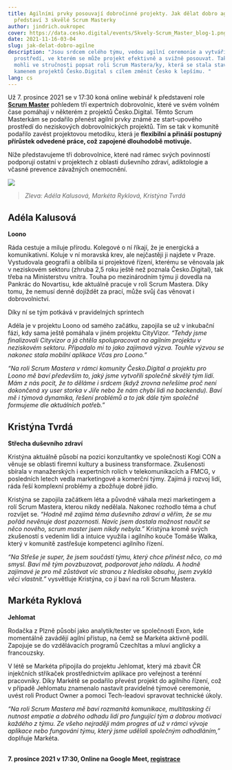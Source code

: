```yaml
---
title: Agilními prvky posouvají dobročinné projekty. Jak dělat dobro agilně
  představí 3 skvělé Scrum Masterky
author: jindrich.oukropec
cover: https://data.cesko.digital/events/Skvely-Scrum_Master_blog-1.png
date: 2021-11-16-03-04
slug: jak-delat-dobro-agilne
description: "Jsou srdcem celého týmu, vedou agilní ceremonie a vytváří
  prostředí, ve kterém se může projekt efektivně a svižně posouvat. Tak bychom
  mohli ve stručnosti popsat roli Scrum Mastera/ky, která se stala stavebním
  kamenem projektů Česko.Digital s cílem změnit Česko k lepšímu. "
lang: cs
---
```

Už 7. prosince 2021 se v 17:30 koná online webinář k představení role **[Scrum Master](https://cesko-digital.atlassian.net/wiki/spaces/CD/pages/87470076/Scrum+Master)** pohledem tří expertních dobrovolnic, které ve svém volném čase pomáhají v některém z projektů Česko.Digital. Těmto Scrum Masterkám se podařilo přenést agilní prvky známé ze start-upového prostředí do neziskových dobrovolnických projektů. Tím se tak v komunitě podařilo zavést projektovou metodiku, která je **flexibilní a přináší postupný přírůstek odvedené práce, což zapojené dlouhodobě motivuje.** 

Níže představujeme tři dobrovolnice, které nad rámec svých povinností podporují ostatní v projektech z oblasti duševního zdraví, adiktologie a včasné prevence závažných onemocnění.

![](https://data.cesko.digital/img/scrum-master-ladies.png)

> *Zleva: Adéla Kalusová, Markéta Ryklová, Kristýna Tvrdá*

## Adéla Kalusová 

**Loono**

Ráda cestuje a miluje přírodu. Kolegové o ní říkají, že je energická a komunikativní. Koluje v ní moravská krev, ale nejčastěji ji najdete v Praze. Vystudovala geografii a oblíbila si projektové řízení, kterému se věnovala jak v neziskovém sektoru (zhruba 2,5 roku ještě než poznala Česko.Digital), tak třeba na Ministerstvu vnitra. Touha po mezinárodním týmu ji dovedla na Pankrác do Novartisu, kde aktuálně pracuje v roli Scrum Mastera. Díky tomu, že nemusí denně dojíždět za prací, může svůj čas věnovat i dobrovolnictví.

Díky ní se tým potkává v pravidelných sprintech

Adéla je v projektu Loono od samého začátku, zapojila se už v inkubační fázi, kdy sama ještě pomáhala v jiném projektu CityVizor. *“Tehdy jsme finalizovali Cityvizor a já chtěla spolupracovat na agilním projektu v neziskovém sektoru. Připadalo mi to jako zajímavá výzva. Touhle výzvou se nakonec stala mobilní aplikace Včas pro Loono.”* 

*“Na roli Scrum Mastera v rámci komunity Česko.Digital a projektu pro Loono mě baví především to, jaký jsme vytvořili společně skvělý tým lidí. Mám z nás pocit, že to děláme i srdcem (když zrovna neřešíme proč není dokončená xy user storka v Jiře nebo že nám chybí lidi na backendu). Baví mě i týmová dynamika, řešení problémů a to jak dále tým společně formujeme dle aktuálních potřeb.”*

## Kristýna Tvrdá

**Střecha duševního zdraví**

Kristýna aktuálně působí na pozici konzultantky ve společnosti Kogi CON a věnuje se oblasti firemní kultury a business transformace. Zkušenosti sbírala v manažerských i expertních rolích v telekomunikacích a FMCG, v posledních letech vedla marketingové a komerční týmy. Zajímá ji rozvoj lidí, ráda řeší komplexní problémy a zbožňuje dobré jídlo.

Kristýna se zapojila začátkem léta a původně váhala mezi marketingem a rolí Scrum Mastera, kterou nikdy nedělala. Nakonec rozhodlo téma a chuť rozvíjet se. *“Hodně mě zajímá téma duševního zdraví a věřím, že se mu pořád nevěnuje dost pozornosti. Navíc jsem dostala možnost naučit se něco nového, scrum master jsem nikdy nebyla.”* Kristýna kromě svých zkušeností s vedením lidí a intuice využila i agilního kouče Tomáše Walka, který v komunitě zastřešuje kompetenci agilního řízení.

*“Na Střeše je super, že jsem součástí týmu, který chce přinést něco, co má smysl. Baví mě tým povzbuzovat, podporovat jeho náladu. A hodně zajímavé je pro mě zůstávat víc stranou z hlediska obsahu, jsem zvyklá věci vlastnit.”* vysvětluje Kristýna, co jí baví na roli Scrum Mastera.

## Markéta Ryklová

**Jehlomat**

Rodačka z Plzně působí jako analytik/tester ve společnosti Exon, kde momentálně zavádějí agilní přístup, na čemž se Markéta aktivně podílí. Zapojuje se do vzdělávacích programů CzechItas a mluví anglicky a francouzsky. 

V létě se Markéta připojila do projektu Jehlomat, který má zbavit ČR injekčních stříkaček prostřednictvím aplikace pro veřejnost a terénní pracovníky. Díky Markétě se podařilo převést projekt do agilního řízení, což v případě Jehlomatu znamenalo nastavit pravidelné týmové ceremonie, uvést roli Product Owner a pomoci Tech-leadovi spravovat technické úkoly. 

*“Na roli Scrum Mastera mě baví rozmanitá komunikace, multitasking či nutnost empatie a dobrého odhadu lidí pro fungující tým a dobrou motivaci každého z týmu. Ze všeho nejraději mám progres ať už v rámci vývoje aplikace nebo fungování týmu, který jsme udělali společným odhodláním,”* doplňuje Markéta.

\
**7. prosince 2021 v 17:30, Online na Google Meet, [registrace](https://airtable.com/shrTkwSe15PRFJt2l)**